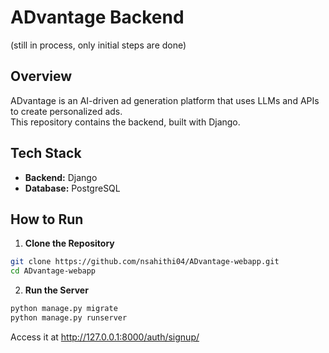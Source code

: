 # ADvantage Backend

(still in process, only initial steps are done)

## Overview

ADvantage is an AI-driven ad generation platform that uses LLMs and APIs to create personalized ads.  
This repository contains the backend, built with Django.

## Tech Stack

- **Backend:** Django
- **Database:** PostgreSQL

## How to Run

1. **Clone the Repository**

```bash
git clone https://github.com/nsahithi04/ADvantage-webapp.git
cd ADvantage-webapp

```

2. **Run the Server**

```bash
python manage.py migrate
python manage.py runserver
```

Access it at http://127.0.0.1:8000/auth/signup/
